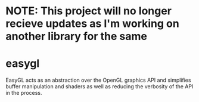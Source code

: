 # NOTE: This project will no longer recieve updates as I'm working on another library for the same
# easygl
EasyGL acts as an abstraction over the OpenGL graphics API and simplifies buffer manipulation and shaders as well as reducing the verbosity of the API in the process.
